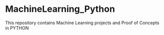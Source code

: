 # MachineLearning_Python
This repository contains Machine Learning projects and Proof of Concepts in PYTHON
